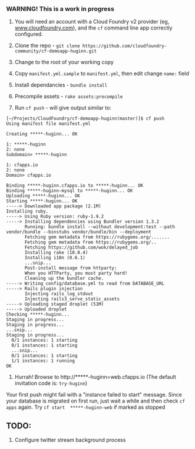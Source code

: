 ### WARNING!  This is a work in progress ####

1. You will need an account with a Cloud Foundry v2 provider (eg, www.cloudfoundry.com), and the `cf` command line app correctly configured.

1. Clone the repo - `git clone https://github.com/cloudfoundry-community/cf-demoapp-huginn.git`

1. Change to the root of your working copy
1. Copy `manifest.yml.sample` to `manifest.yml`, then edit change `name:` field
1. Install dependancies - `bundle install`
1. Precompile assets - `rake assets:precompile`
1. Run `cf push` - will give output similar to:

```
[~/Projects/CloudFoundry/cf-demoapp-huginn(master)]$ cf push
Using manifest file manifest.yml

Creating *****-huginn... OK

1: *****-huginn
2: none
Subdomain> *****-huginn

1: cfapps.io
2: none
Domain> cfapps.io

Binding *****-huginn.cfapps.io to *****-huginn... OK
Binding *****-huginn-mysql to *****-huginn... OK
Uploading *****-huginn... OK
Starting *****-huginn... OK
-----> Downloaded app package (2.1M)
Installing ruby.
-----> Using Ruby version: ruby-1.9.2
-----> Installing dependencies using Bundler version 1.3.2
       Running: bundle install --without development:test --path vendor/bundle --binstubs vendor/bundle/bin --deployment
       Fetching gem metadata from https://rubygems.org/.......
       Fetching gem metadata from https://rubygems.org/..
       Fetching https://github.com/wok/delayed_job
       Installing rake (10.0.4)
       Installing i18n (0.6.1)
       ...snip...
       Post-install message from httparty:
       When you HTTParty, you must party hard!
       Cleaning up the bundler cache.
-----> Writing config/database.yml to read from DATABASE_URL
-----> Rails plugin injection
       Injecting rails_log_stdout
       Injecting rails3_serve_static_assets
-----> Uploading staged droplet (51M)
-----> Uploaded droplet
Checking *****-huginn...
Staging in progress...
Staging in progress...
...snip...
Staging in progress...
  0/1 instances: 1 starting
  0/1 instances: 1 starting
  ...snip...
  0/1 instances: 1 starting
  1/1 instances: 1 running
OK
```
1. Hurrah! Browse to http://*****-huginn=web.cfapps.io  (The default invitation code is: `try-huginn`)

Your first push might fail with a "instance failed to start" message.  Since your database is migrated on first run, just wait a while and then check `cf apps` again. Try `cf start  *****-huginn-web` if marked as stopped

## TODO:

1.  Configure twitter stream background process